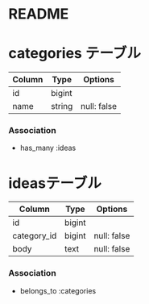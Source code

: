 # README

# categories テーブル
| Column | Type   | Options     |
| ------ | ------ | ----------- |
| id     | bigint |             |
| name   | string | null: false |

### Association
- has_many :ideas

# ideasテーブル
| Column      | Type   | Options     |
| ----------- | ------ | ----------- |
| id          | bigint |             |
| category_id | bigint | null: false |
| body        | text   | null: false |

### Association
- belongs_to :categories